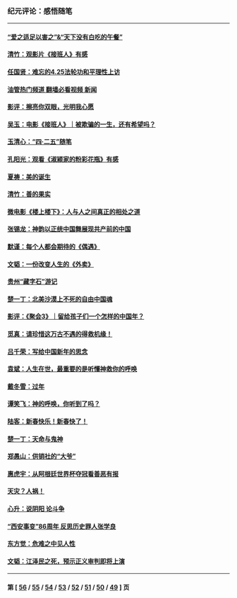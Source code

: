 ### 纪元评论：感悟随笔
---
#### [“爱之适足以害之”&“天下没有白吃的午餐”](../../pages/nsc1035/n13988391.md?05070330) 
#### [清竹：观影片《接班人》有感](../../pages/nsc1035/n13983561.md?05070330) 
#### [任国贤：难忘的4.25法轮功和平理性上访](../../pages/nsc1035/n13983482.md?05070330) 
#### [油管热门频道 翻墙必看视频 新闻](ok?05070330)
#### [影评：擦亮你双眼，光明我心愿](../../pages/nsc1035/n13982333.md?05070330) 
#### [吴玉：电影《接班人》｜被欺骗的一生，还有希望吗？](../../pages/nsc1035/n13981972.md?05070330) 
#### [玉清心：“四·二五”随笔](../../pages/nsc1035/n13978628.md?05070330) 
#### [孔阳光：观看《淑颍家的粉彩花瓶》有感](../../pages/nsc1035/n13967929.md?05070330) 
#### [夏祷：美的诞生](../../pages/nsc1035/n13962321.md?05070330) 
#### [清竹：善的果实](../../pages/nsc1035/n13963980.md?05070330) 
#### [微电影《楼上楼下》：人与人之间真正的相处之道](../../pages/nsc1035/n13944319.md?05070330) 
#### [张锡龙：神韵以正统中国舞展现共产前的中国](../../pages/nsc1035/n13939727.md?05070330) 
#### [默谨：每个人都会期待的《偶遇》](../../pages/nsc1035/n13939091.md?05070330) 
#### [文韬：一份改变人生的《外卖》](../../pages/nsc1035/n13931822.md?05070330) 
#### [贵州“藏字石”游记](../../pages/nsc1035/n13923310.md?05070330) 
#### [楚一丁：北美沙漠上不死的自由中国魂](../../pages/nsc1035/n13921879.md?05070330) 
#### [影评：《聚会3》｜留给孩子们一个怎样的中国年？](../../pages/nsc1035/n13919652.md?05070330) 
#### [觅真：请珍惜这万古不遇的得救机缘！](../../pages/nsc1035/n13917157.md?05070330) 
#### [吕千荣：写给中国新年的思念](../../pages/nsc1035/n13915103.md?05070330) 
#### [袁斌：人生在世，最重要的是听懂神救你的呼唤](../../pages/nsc1035/n13914636.md?05070330) 
#### [戴冬雪：过年](../../pages/nsc1035/n13913311.md?05070330) 
#### [谭笑飞：神的呼唤，你听到了吗？](../../pages/nsc1035/n13912603.md?05070330) 
#### [陆客：新春快乐！新春快了！](../../pages/nsc1035/n13911771.md?05070330) 
#### [楚一丁：天命与鬼神](../../pages/nsc1035/n13904371.md?05070330) 
#### [郑愚山：供销社的“大爷”](../../pages/nsc1035/n13904409.md?05070330) 
#### [惠虎宇：从阿根廷世界杯夺冠看善恶有报](../../pages/nsc1035/n13889438.md?05070330) 
#### [天灾？人祸！](../../pages/nsc1035/n13900104.md?05070330) 
#### [心升：说阴阳 论斗争](../../pages/nsc1035/n13885189.md?05070330) 
#### [“西安事变”86周年 反思历史罪人张学良](../../pages/nsc1035/n13882019.md?05070330) 
#### [东方觉：危难之中见人性](../../pages/nsc1035/n13881549.md?05070330) 
#### [文韬：江泽民之死，预示正义审判即将上演](../../pages/nsc1035/n13877698.md?05070330) 

---
#### 第 [ [56](./56.md?05070330) / [55](./55.md?05070330) / [54](./54.md?05070330) / [53](./53.md?05070330) / [52](./52.md?05070330) / [51](./51.md?05070330) / [50](./50.md?05070330) / [49](./49.md?05070330) ] 页
